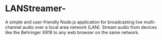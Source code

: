 # LANStreamer-
A simple and user-friendly Node.js application for broadcasting live multi-channel audio over a local area network (LAN). Stream audio from devices like the Behringer XR18 to any web browser on the same network.
